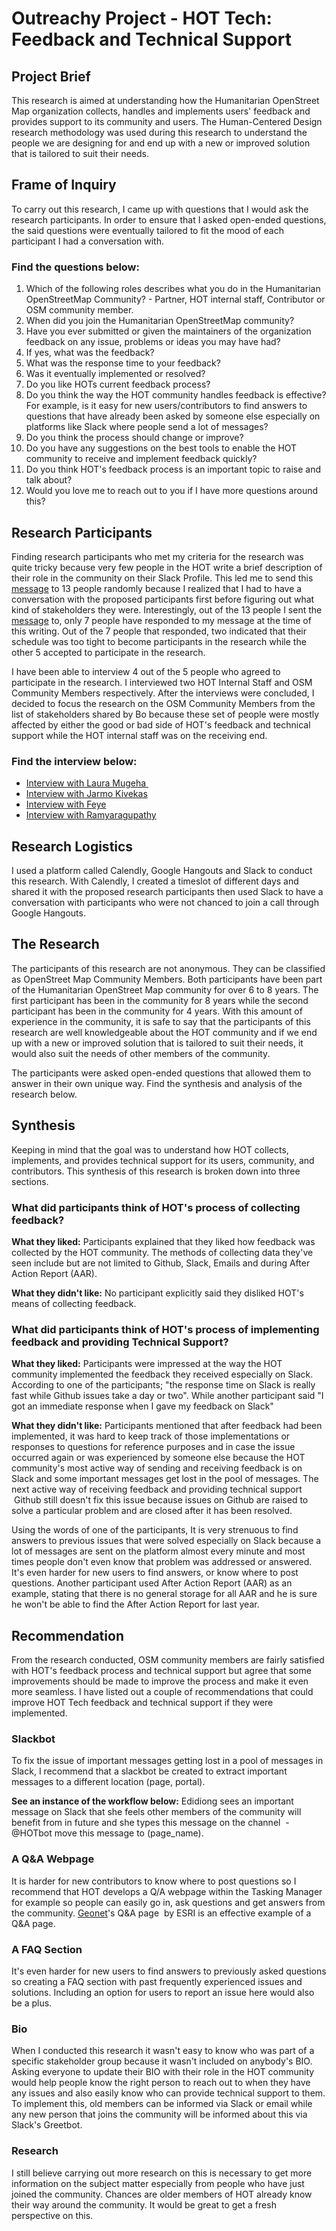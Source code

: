 # Outreachy Project - HOT Tech: Feedback and Technical Support

## Project Brief

This research is aimed at understanding how the Humanitarian OpenStreet Map organization collects, handles and implements users' feedback and provides support to its community and users. The Human-Centered Design research methodology was used during this research to understand the people we are designing for and end up with a new or improved solution that is tailored to suit their needs.

## Frame of Inquiry

To carry out this research, I came up with questions that I would ask the research participants. In order to ensure that I asked open-ended questions, the said questions were eventually tailored to fit the mood of each participant I had a conversation with.

### Find the questions below:

1.  Which of the following roles describes what you do in the Humanitarian OpenStreetMap Community? - Partner, HOT internal staff, Contributor or OSM community member.
2.  When did you join the Humanitarian OpenStreetMap community? 
3.  Have you ever submitted or given the maintainers of the organization feedback on any issue, problems or ideas you may have had? 
4.  If yes, what was the feedback? 
5.  What was the response time to your feedback?
6.  Was it eventually implemented or resolved? 
7.  Do you like HOTs current feedback process? 
8.  Do you think the way the HOT community handles feedback is effective? For example, is it easy for new users/contributors to find answers to questions that have already been asked by someone else especially on platforms like Slack where people send a lot of messages?
9.  Do you think the process should change or improve? 
10. Do you have any suggestions on the best tools to enable the HOT community to receive and implement feedback quickly? 
11. Do you think HOT's feedback process is an important topic to raise and talk about?
12. Would you love me to reach out to you if I have more questions around this?

## Research Participants

Finding research participants who met my criteria for the research was quite tricky because very few people in the HOT write a brief description of their role in the community on their Slack Profile. This led me to send this [message](https://docs.google.com/document/d/1qIy-EpKmB--0ASqCDTjNz9eYRZG5qEyUwne7Qay9ysU/edit?usp=sharing) to 13 people randomly because I realized that I had to have a conversation with the proposed participants first before figuring out what kind of stakeholders they were. Interestingly, out of the 13 people I sent the [message](https://docs.google.com/document/d/1qIy-EpKmB--0ASqCDTjNz9eYRZG5qEyUwne7Qay9ysU/edit?usp=sharing) to, only 7 people have responded to my message at the time of this writing. Out of the 7 people that responded, two indicated that their schedule was too tight to become participants in the research while the other 5 accepted to participate in the research.

I have been able to interview 4 out of the 5 people who agreed to participate in the research. I interviewed two HOT Internal Staff and OSM Community Members respectively. After the interviews were concluded, I decided to focus the research on the OSM Community Members from the list of  stakeholders shared by Bo because these set of people were mostly affected by either the good or bad side of HOT's feedback and technical support while the HOT internal staff was on the receiving end.

### Find the interview below: 

-   [Interview with Laura Mugeha ](https://docs.google.com/document/d/1rxWuCsKVifzl1ShgCN-PhQNdBUm3UPD6PlOMsn96i6k/edit?usp=sharing)
-   [Interview with Jarmo Kivekas](https://docs.google.com/document/d/15IM2Z4HsIqYATmK9YR35pZ1-3ENz7SgzaNWBssEcrMo/edit?usp=sharing)
-   [Interview with Feye](https://docs.google.com/document/d/13Z_sH8zFn_pcJkiMRaqbG46Ndz6cn_lcMsWyrZDz0ZI/edit?usp=sharing)
-   [Interview with Ramyaragupathy](https://docs.google.com/document/d/1PMj6XKaMbpzEqdq_MXcft5g9gazdGDAFl8fUhpTyhO4/edit?usp=sharing)

## Research Logistics

I used a platform called Calendly, Google Hangouts and Slack to conduct this research. With Calendly, I created a timeslot of different days and shared it with the proposed research participants then used Slack to have a conversation with participants who were not chanced to join a call through Google Hangouts.

## The Research

The participants of this research are not anonymous. They can be classified as OpenStreet Map Community Members. Both participants have been part of the Humanitarian OpenStreet Map community for over 6 to 8 years. The first participant has been in the community for 8 years while the second participant has been in the community for 4 years. With this amount of experience in the community, it is safe to say that the participants of this research are well knowledgeable about the HOT community and if we end up with a new or improved solution that is tailored to suit their needs, it would also suit the needs of other members of the community.

The participants were asked open-ended questions that allowed them to answer in their own unique way. Find the synthesis and analysis of the research below.

## Synthesis

Keeping in mind that the goal was to understand how HOT collects, implements, and provides technical support for its users, community, and contributors. This synthesis of this research is broken down into three sections.

### What did participants think of HOT's process of collecting feedback?

**What they liked:** 
Participants explained that they liked how feedback was collected by the HOT community. The methods of collecting data they've seen include but are not limited to Github, Slack, Emails and during After Action Report (AAR). 

**What they didn't like:** 
No participant explicitly said they disliked HOT's means of collecting feedback.

### What did participants think of HOT's process of implementing feedback and providing Technical Support?

**What they liked:** 
Participants were impressed at the way the HOT community implemented the feedback they received especially on Slack. According to one of the participants; "the response time on Slack is really fast while Github issues take a day or two". While another participant said "I got an immediate response when I gave my feedback on Slack"

**What they didn't like:**
Participants mentioned that after feedback had been implemented, it was hard to keep track of those implementations or responses to questions for reference purposes and in case the issue occurred again or was experienced by someone else because the HOT community's most active way of sending and receiving feedback is on Slack and some important messages get lost in the pool of messages. The next active way of receiving feedback and providing technical support  Github still doesn't fix this issue because issues on Github are raised to solve a particular problem and are closed after it has been resolved.

Using the words of one of the participants, It is very strenuous to find answers to previous issues that were solved especially on Slack because a lot of messages are sent on the platform almost every minute and most times people don't even know that problem was addressed or answered. It's even harder for new users to find answers, or know where to post questions. Another participant used After Action Report (AAR) as an example, stating that there is no general storage for all AAR and he is sure he won't be able to find the After Action Report for last year.

## Recommendation

From the research conducted, OSM community members are fairly satisfied with HOT's feedback process and technical support but agree that some improvements should be made to improve the process and make it even more seamless. I have listed out a couple of recommendations that could improve HOT Tech feedback and technical support if they were implemented.

### Slackbot

To fix the issue of important messages getting lost in a pool of messages in Slack, I recommend that a slackbot be created to extract important messages to a different location (page, portal). 

**See an instance of the workflow below:**
Edidiong sees an important message on Slack that she feels other members of the community will benefit from in future and she types this message on the channel  - @HOTbot move this message to (page_name).

### A Q&A Webpage

It is harder for new contributors to know where to post questions so I recommend that HOT develops a Q/A webpage within the Tasking Manager for example so people can easily go in, ask questions and get answers from the community. [Geonet](https://community.esri.com/docs/DOC-13627-questions-answers)'s Q&A page  by ESRI is an effective example of a Q&A page.

### A FAQ Section 

It's even harder for new users to find answers to previously asked questions so creating a FAQ section with past frequently experienced issues and solutions. Including an option for users to report an issue here would also be a plus.

### Bio

When I conducted this research it wasn't easy to know who was part of a specific stakeholder group because it wasn't included on anybody's BIO. Asking everyone to update their BIO with their role in the HOT community would help people know the right person to reach out to when they have any issues and also easily know who can provide technical support to them. To implement this, old members can be informed via Slack or email while any new person that joins the community will be informed about this via Slack's Greetbot.

### Research

I still believe carrying out more research on this is necessary to get more information on the subject matter especially from people who have just joined the community. Chances are older members of HOT already know their way around the community. It would be great to get a fresh perspective on this.